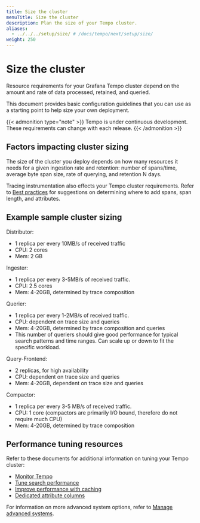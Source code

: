 ```yaml
---
title: Size the cluster
menuTitle: Size the cluster
description: Plan the size of your Tempo cluster.
aliases:
  - ../../../setup/size/ # /docs/tempo/next/setup/size/
weight: 250
---
```


# Size the cluster

Resource requirements for your Grafana Tempo cluster depend on the amount and rate of data processed, retained, and queried.

This document provides basic configuration guidelines that you can use as a starting point to help size your own deployment.

{{< admonition type="note" >}}
Tempo is under continuous development. These requirements can change with each release.
{{< /admonition >}}

## Factors impacting cluster sizing

The size of the cluster you deploy depends on how many resources it needs for a given ingestion rate and retention: number of spans/time, average byte span size, rate of querying, and retention N days.

Tracing instrumentation also effects your Tempo cluster requirements.
Refer to [Best practices](https://grafana.com/docs/tempo/<TEMPO_VERSION>/set-up-for-tracing/instrument-send/best-practices/) for suggestions on determining where to add spans, span length, and attributes.

## Example sample cluster sizing

Distributor:

- 1 replica per every 10MB/s of received traffic
- CPU: 2 cores
- Mem: 2 GB

Ingester:

- 1 replica per every 3-5MB/s of received traffic.
- CPU: 2.5 cores
- Mem: 4-20GB, determined by trace composition

Querier:

- 1 replica per every 1-2MB/s of received traffic.
- CPU: dependent on trace size and queries
- Mem: 4-20GB, determined by trace composition and queries
- This number of queriers should give good performance for typical search patterns and time ranges. Can scale up or down to fit the specific workload.

Query-Frontend:

- 2 replicas, for high availability
- CPU: dependent on trace size and queries
- Mem: 4-20GB, dependent on trace size and queries

Compactor:

- 1 replica per every 3-5 MB/s of received traffic.
- CPU: 1 core (compactors are primarily I/O bound, therefore do not require much CPU)
- Mem: 4-20GB, determined by trace composition

## Performance tuning resources

Refer to these documents for additional information on tuning your Tempo cluster:

- [Monitor Tempo](https://grafana.com/docs/tempo/<TEMPO_VERSION>/operations/monitor/)
- [Tune search performance](https://grafana.com/docs/tempo/<TEMPO_VERSION>/operations/backend_search/)
- [Improve performance with caching](https://grafana.com/docs/tempo/<TEMPO_VERSION>/operations/caching/)
- [Dedicated attribute columns](https://grafana.com/docs/tempo/<TEMPO_VERSION>/operations/dedicated_columns/)

For information on more advanced system options, refer to [Manage advanced systems](https://grafana.com/docs/tempo/<TEMPO_VERSION>/operations/manage-advanced-systems/).

